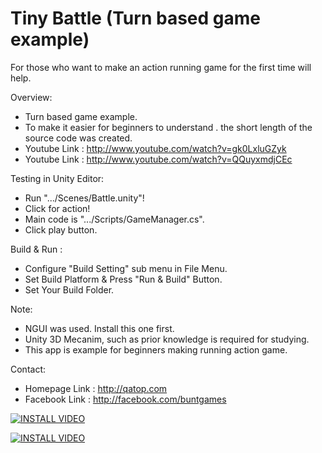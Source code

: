 Tiny Battle (Turn based game example)
=====================================

For those who want to make an action running game for the first time will help.

Overview:
- Turn based game example.
- To make it easier for beginners to understand .
  the short length of the source code was created.
- Youtube Link : http://www.youtube.com/watch?v=gk0LxluGZyk
- Youtube Link : http://www.youtube.com/watch?v=QQuyxmdjCEc

Testing in Unity Editor: 
- Run ".../Scenes/Battle.unity"!
- Click for action!
- Main code is ".../Scripts/GameManager.cs".
- Click play button.

Build & Run :
- Configure "Build Setting" sub menu in File Menu.
- Set Build Platform & Press "Run & Build" Button.
- Set Your Build Folder.

Note:
- NGUI was used. Install this one first.
- Unity 3D Mecanim, such as prior knowledge is required for studying.
- This app is example for beginners making running action game.

Contact:
- Homepage Link : http://qatop.com
- Facebook Link : http://facebook.com/buntgames


[![INSTALL VIDEO](http://img.youtube.com/vi/E7oWrSpjGls/0.jpg)](http://www.youtube.com/watch?v=E7oWrSpjGls)


[![INSTALL VIDEO](http://img.youtube.com/vi/9IcwD9ZB5nM/0.jpg)](http://www.youtube.com/watch?v=9IcwD9ZB5nM)
